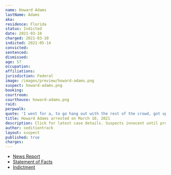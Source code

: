 ```yaml
---
name: Howard Adams
lastName: Adams
aka:
residence: Florida
status: Indicted
date: 2021-03-10
charged: 2021-03-10
indicted: 2021-05-14
convicted: 
sentenced: 
dismissed: 
age: 57
occupation:
affiliations:
jurisdiction: Federal
image: /images/preview/howard-adams.png
suspect: howard-adams.png
booking:
courtroom:
courthouse: howard-adams.png
raid:
perpwalk:
quote: 'I went for a, to go hang out with the rest of the crowd, got up too close to the front, and wound up just, just getting caught up. I’ll be honest.'
title: Howard Adams arrested on March 10, 2021
description: Click for latest case details. Suspects innocent until proven guilty.
author: seditiontrack
layout: suspect
published: true
charges:
---
```

- [News Report](https://www.clickorlando.com/news/local/2021/03/10/another-central-florida-man-arrested-in-capitol-riot/#//)
- [Statement of Facts](https://extremism.gwu.edu/sites/g/files/zaxdzs2191/f/Howard%20Adams%20Statement%20of%20Facts.pdf)
- [Indictment](https://www.justice.gov/usao-dc/case-multi-defendant/file/1404186/download)
